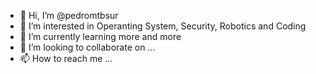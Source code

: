- 👋 Hi, I’m @pedromtbsur
- 👀 I’m interested in Operanting System, Security, Robotics and Coding
- 🌱 I’m currently learning more and more
- 💞️ I’m looking to collaborate on ...
- 📫 How to reach me ...

<!---
pedromtbsur/pedromtbsur is a ✨ special ✨ repository because its `README.md` (this file) appears on your GitHub profile.
You can click the Preview link to take a look at your changes.
--->
